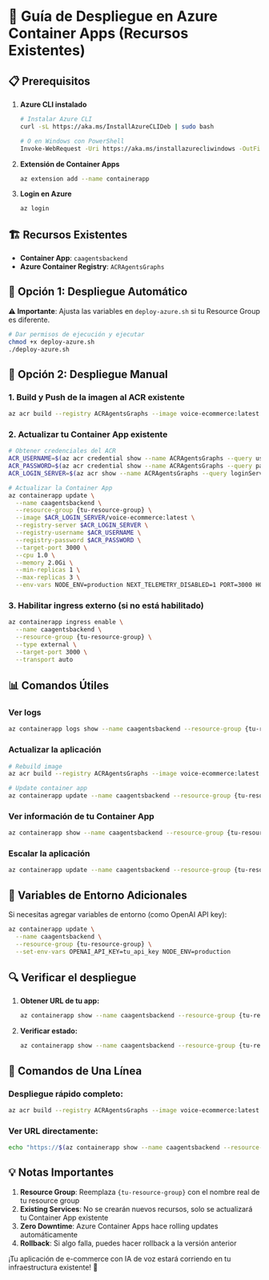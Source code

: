 # 🚀 Guía de Despliegue en Azure Container Apps (Recursos Existentes)

## 📋 Prerequisitos

1. **Azure CLI instalado**
   ```bash
   # Instalar Azure CLI
   curl -sL https://aka.ms/InstallAzureCLIDeb | sudo bash
   
   # O en Windows con PowerShell
   Invoke-WebRequest -Uri https://aka.ms/installazurecliwindows -OutFile .\AzureCLI.msi; Start-Process msiexec.exe -Wait -ArgumentList '/I AzureCLI.msi /quiet'
   ```

2. **Extensión de Container Apps**
   ```bash
   az extension add --name containerapp
   ```

3. **Login en Azure**
   ```bash
   az login
   ```

## 🏗️ Recursos Existentes

- **Container App**: `caagentsbackend`
- **Azure Container Registry**: `ACRAgentsGraphs`

## 🎯 Opción 1: Despliegue Automático

**⚠️ Importante**: Ajusta las variables en `deploy-azure.sh` si tu Resource Group es diferente.

```bash
# Dar permisos de ejecución y ejecutar
chmod +x deploy-azure.sh
./deploy-azure.sh
```

## 🎯 Opción 2: Despliegue Manual

### 1. Build y Push de la imagen al ACR existente
```bash
az acr build --registry ACRAgentsGraphs --image voice-ecommerce:latest .
```

### 2. Actualizar tu Container App existente
```bash
# Obtener credenciales del ACR
ACR_USERNAME=$(az acr credential show --name ACRAgentsGraphs --query username --output tsv)
ACR_PASSWORD=$(az acr credential show --name ACRAgentsGraphs --query passwords[0].value --output tsv)
ACR_LOGIN_SERVER=$(az acr show --name ACRAgentsGraphs --query loginServer --output tsv)

# Actualizar la Container App
az containerapp update \
  --name caagentsbackend \
  --resource-group {tu-resource-group} \
  --image $ACR_LOGIN_SERVER/voice-ecommerce:latest \
  --registry-server $ACR_LOGIN_SERVER \
  --registry-username $ACR_USERNAME \
  --registry-password $ACR_PASSWORD \
  --target-port 3000 \
  --cpu 1.0 \
  --memory 2.0Gi \
  --min-replicas 1 \
  --max-replicas 3 \
  --env-vars NODE_ENV=production NEXT_TELEMETRY_DISABLED=1 PORT=3000 HOSTNAME=0.0.0.0
```

### 3. Habilitar ingress externo (si no está habilitado)
```bash
az containerapp ingress enable \
  --name caagentsbackend \
  --resource-group {tu-resource-group} \
  --type external \
  --target-port 3000 \
  --transport auto
```

## 📊 Comandos Útiles

### Ver logs
```bash
az containerapp logs show --name caagentsbackend --resource-group {tu-resource-group} --follow
```

### Actualizar la aplicación
```bash
# Rebuild image
az acr build --registry ACRAgentsGraphs --image voice-ecommerce:latest .

# Update container app
az containerapp update --name caagentsbackend --resource-group {tu-resource-group} --image acragentsgraphs.azurecr.io/voice-ecommerce:latest
```

### Ver información de tu Container App
```bash
az containerapp show --name caagentsbackend --resource-group {tu-resource-group}
```

### Escalar la aplicación
```bash
az containerapp update --name caagentsbackend --resource-group {tu-resource-group} --min-replicas 2 --max-replicas 5
```

## 🔧 Variables de Entorno Adicionales

Si necesitas agregar variables de entorno (como OpenAI API key):

```bash
az containerapp update \
  --name caagentsbackend \
  --resource-group {tu-resource-group} \
  --set-env-vars OPENAI_API_KEY=tu_api_key NODE_ENV=production
```

## 🔍 Verificar el despliegue

1. **Obtener URL de tu app:**
   ```bash
   az containerapp show --name caagentsbackend --resource-group {tu-resource-group} --query properties.configuration.ingress.fqdn --output tsv
   ```

2. **Verificar estado:**
   ```bash
   az containerapp show --name caagentsbackend --resource-group {tu-resource-group} --query properties.runningStatus
   ```

## 🚀 Comandos de Una Línea

### Despliegue rápido completo:
```bash
az acr build --registry ACRAgentsGraphs --image voice-ecommerce:latest . && az containerapp update --name caagentsbackend --resource-group {tu-resource-group} --image acragentsgraphs.azurecr.io/voice-ecommerce:latest
```

### Ver URL directamente:
```bash
echo "https://$(az containerapp show --name caagentsbackend --resource-group {tu-resource-group} --query properties.configuration.ingress.fqdn --output tsv)"
```

## 💡 Notas Importantes

1. **Resource Group**: Reemplaza `{tu-resource-group}` con el nombre real de tu resource group
2. **Existing Services**: No se crearán nuevos recursos, solo se actualizará tu Container App existente
3. **Zero Downtime**: Azure Container Apps hace rolling updates automáticamente
4. **Rollback**: Si algo falla, puedes hacer rollback a la versión anterior

¡Tu aplicación de e-commerce con IA de voz estará corriendo en tu infraestructura existente! 🎉 